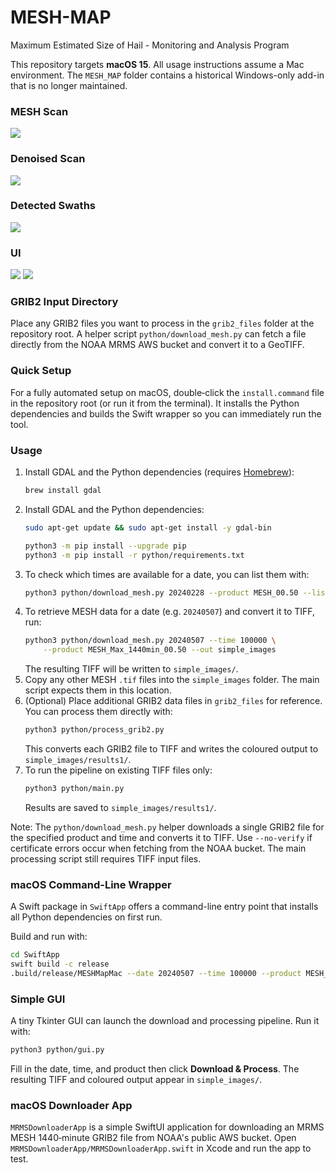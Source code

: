 # MESH-MAP
Maximum Estimated Size of Hail - Monitoring and Analysis Program

This repository targets **macOS 15**. All usage instructions assume a Mac
environment. The `MESH_MAP` folder contains a historical Windows-only add-in
that is no longer maintained.

### MESH Scan
![](https://github.com/Northern-Tornadoes-Project/MESH-MAP/blob/main/images/mesh.png)

### Denoised Scan
![](https://github.com/Northern-Tornadoes-Project/MESH-MAP/blob/main/images/mesh_denoised.png)

### Detected Swaths
![](https://github.com/Northern-Tornadoes-Project/MESH-MAP/blob/main/images/swaths.png)

### UI
![](https://github.com/Northern-Tornadoes-Project/MESH-MAP/blob/main/images/ui1.png)
![](https://github.com/Northern-Tornadoes-Project/MESH-MAP/blob/main/images/ui2.png)

### GRIB2 Input Directory
Place any GRIB2 files you want to process in the `grib2_files` folder at the repository root.  A helper script `python/download_mesh.py` can fetch a file directly from the NOAA MRMS AWS bucket and convert it to a GeoTIFF.

### Quick Setup
For a fully automated setup on macOS, double‑click the `install.command` file in
the repository root (or run it from the terminal). It installs the Python
dependencies and builds the Swift wrapper so you can immediately run the tool.

### Usage
1. Install GDAL and the Python dependencies (requires [Homebrew](https://brew.sh)):
   ```bash
   brew install gdal

   
1. Install GDAL and the Python dependencies:
   ```bash
   sudo apt-get update && sudo apt-get install -y gdal-bin

   python3 -m pip install --upgrade pip
   python3 -m pip install -r python/requirements.txt
   ```
2. To check which times are available for a date, you can list them with:
   ```bash
   python3 python/download_mesh.py 20240228 --product MESH_00.50 --list-times
   ```
3. To retrieve MESH data for a date (e.g. `20240507`) and convert it to TIFF, run:
   ```bash
   python3 python/download_mesh.py 20240507 --time 100000 \
       --product MESH_Max_1440min_00.50 --out simple_images
   ```
   The resulting TIFF will be written to `simple_images/`.
4. Copy any other MESH `.tif` files into the `simple_images` folder. The main script expects them in this location.
5. (Optional) Place additional GRIB2 data files in `grib2_files` for reference. You can process them directly with:
   ```bash
   python3 python/process_grib2.py
   ```
   This converts each GRIB2 file to TIFF and writes the coloured output to `simple_images/results1/`.
6. To run the pipeline on existing TIFF files only:
   ```bash
   python3 python/main.py
   ```
   Results are saved to `simple_images/results1/`.

Note: The `python/download_mesh.py` helper downloads a single GRIB2 file for the specified product and time and converts it to TIFF. Use `--no-verify` if certificate errors occur when fetching from the NOAA bucket. The main processing script still requires TIFF input files.


### macOS Command-Line Wrapper
A Swift package in `SwiftApp` offers a command-line entry point that installs
all Python dependencies on first run.

Build and run with:
```bash
cd SwiftApp
swift build -c release
.build/release/MESHMapMac --date 20240507 --time 100000 --product MESH_Max_1440min_00.50
```

### Simple GUI
A tiny Tkinter GUI can launch the download and processing pipeline.
Run it with:
```bash
python3 python/gui.py
```
Fill in the date, time, and product then click **Download & Process**.
The resulting TIFF and coloured output appear in `simple_images/`.

### macOS Downloader App
`MRMSDownloaderApp` is a simple SwiftUI application for downloading an MRMS
MESH 1440‑minute GRIB2 file from NOAA's public AWS bucket. Open
`MRMSDownloaderApp/MRMSDownloaderApp.swift` in Xcode and run the app to test.
